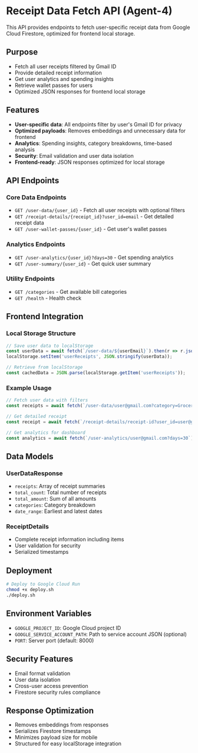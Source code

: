 # Receipt Data Fetch API (Agent-4)

This API provides endpoints to fetch user-specific receipt data from Google Cloud Firestore, optimized for frontend local storage.

## Purpose
- Fetch all user receipts filtered by Gmail ID
- Provide detailed receipt information
- Get user analytics and spending insights
- Retrieve wallet passes for users
- Optimized JSON responses for frontend local storage

## Features
- **User-specific data**: All endpoints filter by user's Gmail ID for privacy
- **Optimized payloads**: Removes embeddings and unnecessary data for frontend
- **Analytics**: Spending insights, category breakdowns, time-based analysis
- **Security**: Email validation and user data isolation
- **Frontend-ready**: JSON responses optimized for local storage

## API Endpoints

### Core Data Endpoints
- `GET /user-data/{user_id}` - Fetch all user receipts with optional filters
- `GET /receipt-details/{receipt_id}?user_id=email` - Get detailed receipt data
- `GET /user-wallet-passes/{user_id}` - Get user's wallet passes

### Analytics Endpoints
- `GET /user-analytics/{user_id}?days=30` - Get spending analytics
- `GET /user-summary/{user_id}` - Get quick user summary

### Utility Endpoints
- `GET /categories` - Get available bill categories
- `GET /health` - Health check

## Frontend Integration

### Local Storage Structure
```javascript
// Save user data to localStorage
const userData = await fetch(`/user-data/${userEmail}`).then(r => r.json());
localStorage.setItem('userReceipts', JSON.stringify(userData));

// Retrieve from localStorage
const cachedData = JSON.parse(localStorage.getItem('userReceipts'));
```

### Example Usage
```javascript
// Fetch user data with filters
const receipts = await fetch(`/user-data/user@gmail.com?category=Grocery&limit=50`);

// Get detailed receipt
const receipt = await fetch(`/receipt-details/receipt-id?user_id=user@gmail.com`);

// Get analytics for dashboard
const analytics = await fetch(`/user-analytics/user@gmail.com?days=30`);
```

## Data Models

### UserDataResponse
- `receipts`: Array of receipt summaries
- `total_count`: Total number of receipts
- `total_amount`: Sum of all amounts
- `categories`: Category breakdown
- `date_range`: Earliest and latest dates

### ReceiptDetails
- Complete receipt information including items
- User validation for security
- Serialized timestamps

## Deployment

```bash
# Deploy to Google Cloud Run
chmod +x deploy.sh
./deploy.sh
```

## Environment Variables
- `GOOGLE_PROJECT_ID`: Google Cloud project ID
- `GOOGLE_SERVICE_ACCOUNT_PATH`: Path to service account JSON (optional)
- `PORT`: Server port (default: 8000)

## Security Features
- Email format validation
- User data isolation
- Cross-user access prevention
- Firestore security rules compliance

## Response Optimization
- Removes embeddings from responses
- Serializes Firestore timestamps
- Minimizes payload size for mobile
- Structured for easy localStorage integration
